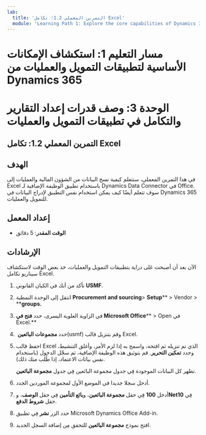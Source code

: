 ```yaml
---
lab:
  title: 'التمرين المعملي 1.2: تكامل Excel'
  module: 'Learning Path 1: Explore the core capabilities of Dynamics 365 finance and operations apps'
---
```

# مسار التعليم 1: استكشاف الإمكانات الأساسية لتطبيقات التمويل والعمليات من Dynamics 365
# الوحدة 3: وصف قدرات إعداد التقارير والتكامل في تطبيقات التمويل والعمليات

## التمرين المعملي 1.2: تكامل Excel

## الهدف

في هذا التمرين المعملي، ستتعلم كيفية نسخ البيانات من الشؤون المالية والعمليات إلى Excel باستخدام تطبيق الوظيفة الإضافية لـ Dynamics Data Connector في Office. سوف تتعلم أيضًا كيف يمكن استخدام نفس التطبيق لإدراج البيانات في Dynamics 365 للتمويل والعمليات. 

## إعداد المعمل

   - **الوقت المقدر**: 5 دقائق

## الإرشادات

الآن بعد أن أصبحت عَلى دراية بتطبيقات التمويل والعمليات، خذ بعض الوقت لاستكشاف سيناريو تكامل Excel.

1.  تأكد من أنك في الكيان القانوني **USMF**.

2.  انتقل إلى الوحدة النمطية **Procurement and sourcing**> **Setup**** > Vendor > ****groups.**

3.  في الزاوية العلوية اليسرى، حدد **فتح في Microsoft Office**** > Open في Excel.**

4.  حدد **مجموعات البائعين** ‏(usmf) وقم بتنزيل قالب Excel.

5.  احفظ قالب Excel الذي تم تنزيله ثم افتحه، واسمح به إذا لزم الأمر، وأغلق التنشيط، وحدد **تمكين التحرير**. قم بتوثيق هذه الوظيفة الإضافية، ثم سجّل الدخول (باستخدام نفس بيانات الاعتماد، إذا طُلب منك ذلك).

    تظهر كل البيانات الموجودة فِي جدول مجموعة البائعين فِي جدول **مجموعة البائعين**.

6.  أدخل سجلا جديدا في الموضع الأول لمجموعة الموردين الجدد.

7.  أدخل **100** فِي حقل **مجموعة البائعين**، و**بائع التأمين** فِي حقل **الوصف**، و**Net10** فِي حقل **شروط الدفع**.

8.  حدد الزر **نشر** فِي تطبيق Microsoft Dynamics Office Add-in.

9.  افتح نموذج **مجموعة البائعين** للتحقق مِن إضافة السجل الجديد.

